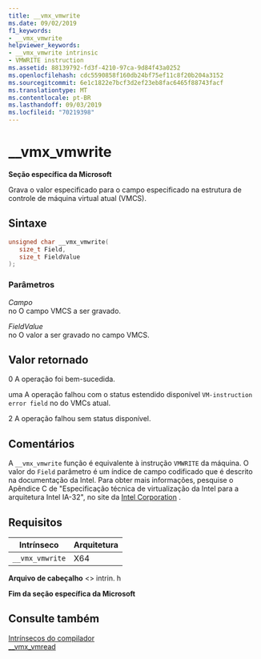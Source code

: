 ```yaml
---
title: __vmx_vmwrite
ms.date: 09/02/2019
f1_keywords:
- __vmx_vmwrite
helpviewer_keywords:
- __vmx_vmwrite intrinsic
- VMWRITE instruction
ms.assetid: 88139792-fd3f-4210-97ca-9d84f43a0252
ms.openlocfilehash: cdc5590858f160db24bf75ef11c8f20b204a3152
ms.sourcegitcommit: 6e1c1822e7bcf3d2ef23eb8fac6465f88743facf
ms.translationtype: MT
ms.contentlocale: pt-BR
ms.lasthandoff: 09/03/2019
ms.locfileid: "70219398"
---
```

# <a name="__vmx_vmwrite"></a>__vmx_vmwrite

**Seção específica da Microsoft**

Grava o valor especificado para o campo especificado na estrutura de controle de máquina virtual atual (VMCS).

## <a name="syntax"></a>Sintaxe

```C
unsigned char __vmx_vmwrite(
   size_t Field,
   size_t FieldValue
);
```

### <a name="parameters"></a>Parâmetros

*Campo*\
no O campo VMCS a ser gravado.

*FieldValue*\
no O valor a ser gravado no campo VMCS.

## <a name="return-value"></a>Valor retornado

0
A operação foi bem-sucedida.

uma
A operação falhou com o status estendido disponível `VM-instruction error field` no do VMCs atual.

2
A operação falhou sem status disponível.

## <a name="remarks"></a>Comentários

A `__vmx_vmwrite` função é equivalente à instrução `VMWRITE` da máquina. O valor do `Field` parâmetro é um índice de campo codificado que é descrito na documentação da Intel. Para obter mais informações, pesquise o Apêndice C de "Especificação técnica de virtualização da Intel para a arquitetura Intel IA-32", no site da [Intel Corporation](https://software.intel.com/articles/intel-sdm) .

## <a name="requirements"></a>Requisitos

|Intrínseco|Arquitetura|
|---------------|------------------|
|`__vmx_vmwrite`|X64|

**Arquivo de cabeçalho** \<> intrin. h

**Fim da seção específica da Microsoft**

## <a name="see-also"></a>Consulte também

[Intrínsecos do compilador](../intrinsics/compiler-intrinsics.md)\
[__vmx_vmread](../intrinsics/vmx-vmread.md)
